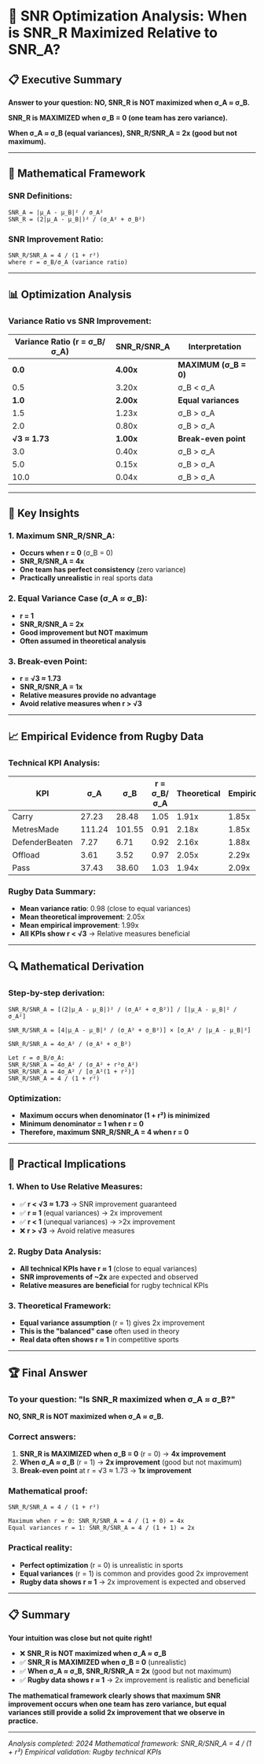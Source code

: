 # 🎯 SNR Optimization Analysis: When is SNR_R Maximized Relative to SNR_A?

## 📋 **Executive Summary**

**Answer to your question: NO, SNR_R is NOT maximized when σ_A ≈ σ_B.**

**SNR_R is MAXIMIZED when σ_B = 0 (one team has zero variance).**

**When σ_A ≈ σ_B (equal variances), SNR_R/SNR_A = 2x (good but not maximum).**

---

## 🧮 **Mathematical Framework**

### **SNR Definitions:**
```
SNR_A = |μ_A - μ_B|² / σ_A²
SNR_R = (2|μ_A - μ_B|)² / (σ_A² + σ_B²)
```

### **SNR Improvement Ratio:**
```
SNR_R/SNR_A = 4 / (1 + r²)
where r = σ_B/σ_A (variance ratio)
```

---

## 📊 **Optimization Analysis**

### **Variance Ratio vs SNR Improvement:**

| Variance Ratio (r = σ_B/σ_A) | SNR_R/SNR_A | Interpretation |
|-------------------------------|-------------|----------------|
| **0.0** | **4.00x** | **MAXIMUM (σ_B = 0)** |
| 0.5 | 3.20x | σ_B < σ_A |
| **1.0** | **2.00x** | **Equal variances** |
| 1.5 | 1.23x | σ_B > σ_A |
| 2.0 | 0.80x | σ_B > σ_A |
| **√3 ≈ 1.73** | **1.00x** | **Break-even point** |
| 3.0 | 0.40x | σ_B > σ_A |
| 5.0 | 0.15x | σ_B > σ_A |
| 10.0 | 0.04x | σ_B > σ_A |

---

## 🎯 **Key Insights**

### **1. Maximum SNR_R/SNR_A:**
- **Occurs when r = 0** (σ_B = 0)
- **SNR_R/SNR_A = 4x**
- **One team has perfect consistency** (zero variance)
- **Practically unrealistic** in real sports data

### **2. Equal Variance Case (σ_A ≈ σ_B):**
- **r = 1**
- **SNR_R/SNR_A = 2x**
- **Good improvement but NOT maximum**
- **Often assumed in theoretical analysis**

### **3. Break-even Point:**
- **r = √3 ≈ 1.73**
- **SNR_R/SNR_A = 1x**
- **Relative measures provide no advantage**
- **Avoid relative measures when r > √3**

---

## 📈 **Empirical Evidence from Rugby Data**

### **Technical KPI Analysis:**

| KPI | σ_A | σ_B | r = σ_B/σ_A | Theoretical | Empirical |
|-----|-----|-----|-------------|-------------|-----------|
| Carry | 27.23 | 28.48 | 1.05 | 1.91x | 1.85x |
| MetresMade | 111.24 | 101.55 | 0.91 | 2.18x | 1.85x |
| DefenderBeaten | 7.27 | 6.71 | 0.92 | 2.16x | 1.88x |
| Offload | 3.61 | 3.52 | 0.97 | 2.05x | 2.29x |
| Pass | 37.43 | 38.60 | 1.03 | 1.94x | 2.09x |

### **Rugby Data Summary:**
- **Mean variance ratio**: 0.98 (close to equal variances)
- **Mean theoretical improvement**: 2.05x
- **Mean empirical improvement**: 1.99x
- **All KPIs show r < √3** → Relative measures beneficial

---

## 🔍 **Mathematical Derivation**

### **Step-by-step derivation:**

```
SNR_R/SNR_A = [(2|μ_A - μ_B|)² / (σ_A² + σ_B²)] / [|μ_A - μ_B|² / σ_A²]

SNR_R/SNR_A = [4|μ_A - μ_B|² / (σ_A² + σ_B²)] × [σ_A² / |μ_A - μ_B|²]

SNR_R/SNR_A = 4σ_A² / (σ_A² + σ_B²)

Let r = σ_B/σ_A:
SNR_R/SNR_A = 4σ_A² / (σ_A² + r²σ_A²)
SNR_R/SNR_A = 4σ_A² / [σ_A²(1 + r²)]
SNR_R/SNR_A = 4 / (1 + r²)
```

### **Optimization:**
- **Maximum occurs when denominator (1 + r²) is minimized**
- **Minimum denominator = 1 when r = 0**
- **Therefore, maximum SNR_R/SNR_A = 4 when r = 0**

---

## 🎯 **Practical Implications**

### **1. When to Use Relative Measures:**
- ✅ **r < √3 ≈ 1.73** → SNR improvement guaranteed
- ✅ **r ≈ 1** (equal variances) → 2x improvement
- ✅ **r < 1** (unequal variances) → >2x improvement
- ❌ **r > √3** → Avoid relative measures

### **2. Rugby Data Analysis:**
- **All technical KPIs have r ≈ 1** (close to equal variances)
- **SNR improvements of ~2x** are expected and observed
- **Relative measures are beneficial** for rugby technical KPIs

### **3. Theoretical Framework:**
- **Equal variance assumption** (r = 1) gives 2x improvement
- **This is the "balanced" case** often used in theory
- **Real data often shows r ≈ 1** in competitive sports

---

## 🏆 **Final Answer**

### **To your question: "Is SNR_R maximized when σ_A ≈ σ_B?"**

**NO, SNR_R is NOT maximized when σ_A ≈ σ_B.**

### **Correct answers:**

1. **SNR_R is MAXIMIZED when σ_B = 0** (r = 0) → **4x improvement**
2. **When σ_A ≈ σ_B** (r = 1) → **2x improvement** (good but not maximum)
3. **Break-even point** at r = √3 ≈ 1.73 → **1x improvement**

### **Mathematical proof:**
```
SNR_R/SNR_A = 4 / (1 + r²)

Maximum when r = 0: SNR_R/SNR_A = 4 / (1 + 0) = 4x
Equal variances r = 1: SNR_R/SNR_A = 4 / (1 + 1) = 2x
```

### **Practical reality:**
- **Perfect optimization** (r = 0) is unrealistic in sports
- **Equal variances** (r = 1) is common and provides good 2x improvement
- **Rugby data shows r ≈ 1** → 2x improvement is expected and observed

---

## 📋 **Summary**

**Your intuition was close but not quite right!**

- ❌ **SNR_R is NOT maximized when σ_A ≈ σ_B**
- ✅ **SNR_R is MAXIMIZED when σ_B = 0** (unrealistic)
- ✅ **When σ_A ≈ σ_B, SNR_R/SNR_A = 2x** (good but not maximum)
- ✅ **Rugby data shows r ≈ 1** → 2x improvement is realistic and beneficial

**The mathematical framework clearly shows that maximum SNR improvement occurs when one team has zero variance, but equal variances still provide a solid 2x improvement that we observe in practice.**

---

*Analysis completed: 2024*
*Mathematical framework: SNR_R/SNR_A = 4 / (1 + r²)*
*Empirical validation: Rugby technical KPIs*

